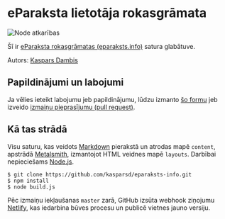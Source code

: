 # eParaksta lietotāja rokasgrāmata

![Node atkarības](https://david-dm.org/kasparsd/eparaksts-info/status.svg)

Šī ir [eParaksta rokasgrāmatas (eparaksts.info)](https://eparaksts.info) satura glabātuve.

Autors: [Kaspars Dambis](https://kaspars.net)


## Papildinājumi un labojumi

Ja vēlies ieteikt labojumu jeb papildinājumu, lūdzu izmanto [šo formu](https://github.com/kasparsd/eparaksts-info/issues/new) jeb izveido [izmaiņu pieprasījumu (pull request)](https://github.com/kasparsd/eparaksts-info/pulls).


## Kā tas strādā

Visu saturu, kas veidots [Markdown](https://daringfireball.net/projects/markdown/syntax) pierakstā un atrodas mapē `content`, apstrādā [Metalsmith](http://www.metalsmith.io), izmantojot HTML veidnes mapē `layouts`. Darbībai nepieciešams [Node.js](https://nodejs.org/en/).

	$ git clone https://github.com/kasparsd/eparaksts-info.git
	$ npm install
	$ node build.js

Pēc izmaiņu iekļaušanas `master` zarā, GitHub izsūta webhook ziņojumu [Netlify](https://www.netlify.com/), kas iedarbina būves procesu un publicē vietnes jauno versiju.
